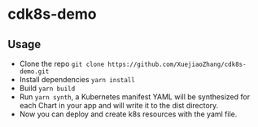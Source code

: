 # cdk8s-demo

## Usage
- Clone the repo `git clone https://github.com/XuejiaoZhang/cdk8s-demo.git`
- Install dependencies `yarn install`
- Build `yarn build`
- Run `yarn synth`, a Kubernetes manifest YAML will be synthesized for each Chart in your app and will write it to the dist directory.
- Now you can deploy and create k8s resources with the yaml file.